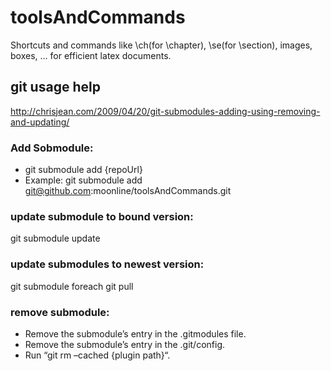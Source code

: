 toolsAndCommands
================

Shortcuts and commands like \ch(for \chapter), \se(for \section), images, boxes, ... for efficient latex documents.


git usage help
---------------
http://chrisjean.com/2009/04/20/git-submodules-adding-using-removing-and-updating/

### Add Sobmodule:
- git submodule add {repoUrl}
- Example: git submodule add git@github.com:moonline/toolsAndCommands.git
  

### update submodule to bound version:
git submodule update

### update submodules to newest version:
git submodule foreach git pull

### remove submodule:
- Remove the submodule’s entry in the .gitmodules file.
- Remove the submodule’s entry in the .git/config.
- Run “git rm –cached {plugin path}“. 

